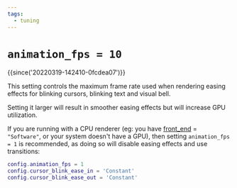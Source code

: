 ```yaml
---
tags:
  - tuning
---
```

# `animation_fps = 10`

{{since('20220319-142410-0fcdea07')}}

This setting controls the maximum frame rate used when rendering easing effects
for blinking cursors, blinking text and visual bell.

Setting it larger will result in smoother easing effects but will increase GPU
utilization.

If you are running with a CPU renderer (eg: you have [front_end](front_end.md)
= `"Software"`, or your system doesn't have a GPU), then setting `animation_fps
= 1` is recommended, as doing so will disable easing effects and use
transitions:

```lua
config.animation_fps = 1
config.cursor_blink_ease_in = 'Constant'
config.cursor_blink_ease_out = 'Constant'
```

